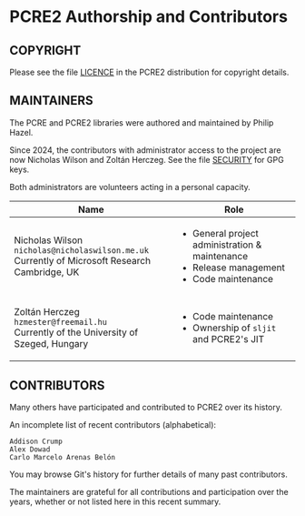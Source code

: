 PCRE2 Authorship and Contributors
=================================

COPYRIGHT
---------

Please see the file [LICENCE](./LICENCE.md) in the PCRE2 distribution for copyright details.


MAINTAINERS
-----------

The PCRE and PCRE2 libraries were authored and maintained by Philip Hazel.

Since 2024, the contributors with administrator access to the project are now Nicholas Wilson and Zoltán
Herczeg. See the file [SECURITY](./SECURITY.md) for GPG keys.

Both administrators are volunteers acting in a personal capacity.

<table>
<thead>
<tr>
  <th>Name</th>
  <th>Role</th>
<tr>
</thead>
<tbody>
<tr>
  <td>

  Nicholas Wilson<br/>
  `nicholas@nicholaswilson.me.uk`<br/>
  Currently of Microsoft Research Cambridge, UK

  </td>
  <td>

  * General project administration & maintenance
  * Release management
  * Code maintenance

  </td>
</tr>
<tr>
  <td>

  Zoltán Herczeg<br/>
  `hzmester@freemail.hu`<br/>
  Currently of the University of Szeged, Hungary

  </td>
  <td>

  * Code maintenance
  * Ownership of `sljit` and PCRE2's JIT

  </td>
</tr>
</tbody>
</table>


CONTRIBUTORS
------------

Many others have participated and contributed to PCRE2 over its history.

An incomplete list of recent contributors (alphabetical):

    Addison Crump
    Alex Dowad
    Carlo Marcelo Arenas Belón

You may browse Git's history for further details of many past contributors.

The maintainers are grateful for all contributions and participation over the years, whether or not listed here in this recent summary.

